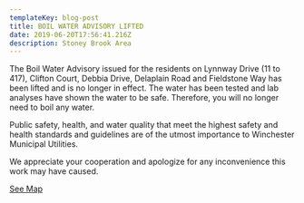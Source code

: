 ```yaml
---
templateKey: blog-post
title: BOIL WATER ADVISORY LIFTED
date: 2019-06-20T17:56:41.216Z
description: Stoney Brook Area
---
```

The Boil Water Advisory issued for the residents on Lynnway Drive (11 to 417), Clifton Court, Debbia Drive, Delaplain Road and Fieldstone Way has been lifted and is no longer in effect. The water has been tested and lab analyses have shown the water to be safe. Therefore, you will no longer need to boil any water.

Public safety, health, and water quality that meet the highest safety and health standards and guidelines are of the utmost importance to Winchester Municipal Utilities.

We appreciate your cooperation and apologize for any inconvenience this work may have caused.

[See Map](https://geosync.cloud/maps/9c6053d0-4304-49e1-a64b-0466c7018bad?layer=Advisory&feature=4)
